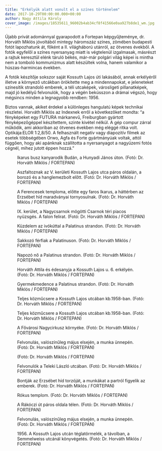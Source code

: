 ```yaml
---
title: "Erkélyük alatt vonult el a színes történelem"
date: 2017-10-29T00:00:00.000+00:00
author: Nagy Attila Károly
cover_image: /images/18535611_96002b4ab34cf8f41566e0aa927b8de1_wm.jpg
---
```


Újabb privát adománnyal gyarapodott a Fortepan képgyűjteménye, dr. Horváth Miklós jóvoltából mintegy háromszáz színes, zömében budapesti fotót lapozhatunk át, főként a II. világháború utánról, az ötvenes évekből. A fotók egyfelől a színes nyersanyag miatt is végtelenül izgalmasak, másrészt a rajtuk keresztül elénk táruló békés, már-már polgári világ képei is mintha nem a tomboló kommunizmus alatt készültek volna, hanem valamikor a húszas-harmincas években.

A fotók készítője sokszor saját Kossuth Lajos úti lakásából, annak erkélyéről illetve a környező utcákban örökítette meg a mindennapokat, e jeleneteket színesítik strandoló emberek, a téli utcaképek, városligeti pillanatképek, majd jó kedélyű felvonulók, hogy a végén bekússzon a drámai végszó, hogy mégsincs minden a legnagyobb rendben: 1956.

Biztos vannak, akiket érdekel a különleges hangulatú képek technikai részletei. Horváth Miklós az Indexnek erről a következőket mondta: “a fényképeket egy FUTURA márkanevű, Freiburgban gyártott fényképezőgéppel készítettem, szinte kivétel nélkül. A gép compur zárral működik, ami akkoriban az ötvenes években még eléggé ritka volt. Optikája:ELOR 1:2,8/50. A felhasznált negatív vagy diapozitív filmek az esetek többségében Orwo, Agfa és Forte gyártmányúak voltak, attól függően, hogy aki apánknak szállította a nyersanyagot a nagyüzemi fotós cégnél, mihez jutott éppen hozzá.”

<figure>
<img src="/images/18534879_3e38a5830ee3a19f6c5be270edf02bb1_wm.jpg" alt="" />
<figcaption>Ikarus busz kanyarodik Budán, a Hunyadi János úton. (Fotó: Dr. Horváth Miklós / FORTEPAN)</figcaption>
</figure>

<figure>
<img src="/images/18534875_0be87e7bbf6ce8712344c0ed52dd288f_wm.jpg" alt="" />
<figcaption>Aszfaltoznak az V. kerületi Kossuth Lajos utca páros oldalán, a borozó és a hanglemezbolt előtt. (Fotó: Dr. Horváth Miklós / FORTEPAN)</figcaption>
</figure>

<figure>
<img src="/images/18534873_e2f6115556455b34bec79a04a8c0545e_wm.jpg" alt="" />
<figcaption>A Ferencesek temploma, előtte egy faros Ikarus, a háttérben az Erzsébet híd maradványai tornyosulnak. (Fotó: Dr. Horváth Miklós / FORTEPAN)</figcaption>
</figure>

<figure>
<img src="/images/18534871_2c2a01304d0fe7b6135669ee2f4627da_wm.jpg" alt="" />
<figcaption>IX. kerület, a Nagycsarnok mögötti Csarnok téri piacos nyüzsgés. A falon felirat. (Fotó: Dr. Horváth Miklós / FORTEPAN)</figcaption>
</figure>

<figure>
<img src="/images/18534869_9b7eecc0aed16c14ca76881356bff620_wm.jpg" alt="" />
<figcaption>Küzdelem az ivókúttal a Palatinus strandon. (Fotó: Dr. Horváth Miklós / FORTEPAN)</figcaption>
</figure>

<figure>
<img src="/images/18534867_b9f4e4465acf1a833ea2864684121d13_wm.jpg" alt="" />
<figcaption>Sakkozó férfiak a Palatinuson. (Fotó: Dr. Horváth Miklós / FORTEPAN)</figcaption>
</figure>

<figure>
<img src="/images/18534865_fd7443c94fd31fd2d5980598b9c2a332_wm.jpg" alt="" />
<figcaption>Napozó nő a Palatinus strandon. (Fotó: Dr. Horváth Miklós / FORTEPAN)</figcaption>
</figure>

<figure>
<img src="/images/18534863_b86a3cb61d44949c1d25449b26d9ad4b_wm.jpg" alt="" />
<figcaption>Horváth Attila és édesanyja a Kossuth Lajos u. 6. erkélyén. (Fotó: Dr. Horváth Miklós / FORTEPAN)</figcaption>
</figure>

<figure>
<img src="/images/18534861_a930b4cea30bfcceba8cfcc0576d195e_wm.jpg" alt="" />
<figcaption>Gyermekmedence a Palatinus strandon. (Fotó: Dr. Horváth Miklós / FORTEPAN)</figcaption>
</figure>

<figure>
<img src="/images/18534859_118bf8b8bab37b43573eb9ec28ce8fb7_wm.jpg" alt="" />
<figcaption>Teljes közműcsere a Kossuth Lajos utcában kb.1958-ban. (Fotó: Dr. Horváth Miklós / FORTEPAN)</figcaption>
</figure>

<figure>
<img src="/images/18534855_9ce8569057be5f8a2f0959103615e742_wm.jpg" alt="" />
<figcaption>Teljes közműcsere a Kossuth Lajos utcában kb.1958-ban. (Fotó: Dr. Horváth Miklós / FORTEPAN)</figcaption>
</figure>

<figure>
<img src="/images/18534841_8765c91a494349dc6b2d8cca4ad71dca_wm.jpg" alt="" />
<figcaption>A Fővárosi Nagycirkusz környéke. (Fotó: Dr. Horváth Miklós / FORTEPAN)</figcaption>
</figure>

<figure>
<img src="/images/18534853_bb9637de3f2a2ccc8535a39baea7fe42_wm.jpg" alt="" />
<figcaption>Felvonulás, valószínűleg május elsején, a munka ünnepén. (Fotó: Dr. Horváth Miklós / FORTEPAN)</figcaption>
</figure>

<figure>
<img src="/images/18534845_ff1e364be8ca99e8a95e7230c44a55b7_wm.jpg" alt="" />
<figcaption>(Fotó: Dr. Horváth Miklós / FORTEPAN)</figcaption>
</figure>

<figure>
<img src="/images/18534839_223bed97ac1f8cb261388574330abb2e_wm.jpg" alt="" />
<figcaption>Felvonulók a Teleki László utcában. (Fotó: Dr. Horváth Miklós / FORTEPAN)</figcaption>
</figure>

<figure>
<img src="/images/18534843_83d3407e789d26f495923e402a8b2b5b_wm.jpg" alt="" />
<figcaption>Bontják az Erzsébet híd torzóját, a munkákat a partról figyelik az emberek. (Fotó: Dr. Horváth Miklós / FORTEPAN)</figcaption>
</figure>

<figure>
<img src="/images/18534835_1def6178a8f829b179f9b453c6b1cf98_wm.jpg" alt="" />
<figcaption>Rókus templom. (Fotó: Dr. Horváth Miklós / FORTEPAN)</figcaption>
</figure>

<figure>
<img src="/images/18534833_4e26a250770a3e93099842985a9e05cf_wm.jpg" alt="" />
<figcaption>A Rákóczi út páros oldala télen. (Fotó: Dr. Horváth Miklós / FORTEPAN)</figcaption>
</figure>

<figure>
<img src="/images/18534851_cb63ae1f58b9fa0a53ead42724496e1f_wm.jpg" alt="" />
<figcaption>Felvonulás, valószínűleg május elsején, a munka ünnepén. (Fotó: Dr. Horváth Miklós / FORTEPAN)</figcaption>
</figure>

<figure>
<img src="/images/18534849_f1f01d5da678988a5c5f222d2352b0c3_wm.jpg" alt="" />
<figcaption>1956. A Kossuth Lajos utcán téglatörmelék, a távolban, a Semmelweiss utcánál könyvégetés. (Fotó: Dr. Horváth Miklós / FORTEPAN)</figcaption>
</figure>
